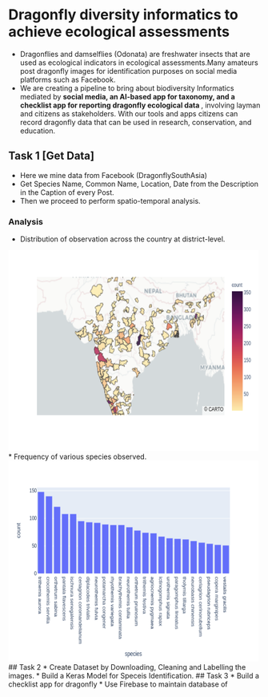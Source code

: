 # Dragonfly diversity informatics to achieve ecological assessments 
* Dragonflies and damselflies (Odonata) are freshwater insects that are used as ecological indicators in ecological assessments.Many amateurs post dragonfly images for identification purposes on social media platforms such as Facebook. 
* We are creating a pipeline to bring about biodiversity Informatics mediated by <b> social media, an AI-based app for taxonomy, and a checklist app for reporting dragonfly ecological data </b>, involving layman and citizens as stakeholders. With our tools and apps citizens can record dragonfly data that can be used in research, conservation, and education.  
## Task 1 [Get Data]
* Here we mine data from Facebook (DragonflySouthAsia)
* Get Species Name, Common Name, Location, Date from the Description in the Caption of every Post.
* Then we proceed to perform spatio-temporal analysis.
### Analysis
* Distribution of observation across the country at district-level.
<img src="https://github.com/damaniayash/dragonfly-species-identification/blob/master/img/allspeciesdist.png" width=500 height=400/>
* Frequency of various species observed.
<img src="https://github.com/damaniayash/dragonfly-species-identification/blob/master/img/speciescount.png" width=500 height=400/>
## Task 2
* Create Dataset by Downloading, Cleaning and Labelling the images.
* Build a Keras Model for Speceis Identification.
## Task 3
* Build a checklist app for dragonfly
* Use Firebase to maintain database of

